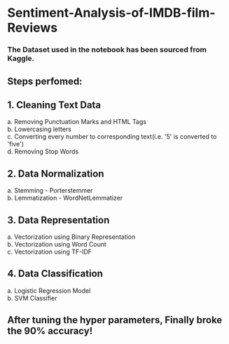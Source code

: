 # Sentiment-Analysis-of-IMDB-film-Reviews

### The Dataset used in the notebook has been sourced from Kaggle.

## Steps perfomed:
## 1. Cleaning Text Data
  a. Removing Punctuation Marks and HTML Tags <br />
  b. Lowercasing letters <br />
  c. Converting every number to corresponding text(i.e. '5' is converted to 'five') <br />
  d. Removing Stop Words <br />
## 2. Data Normalization 
  a. Stemming - Porterstemmer <br />
  b. Lemmatization - WordNetLemmatizer <br />
## 3. Data Representation
  a. Vectorization using Binary Representation <br />
  b. Vectorization using Word Count <br />
  c. Vectorization using TF-IDF <br />
## 4. Data Classification
  a. Logistic Regression Model <br />
  b. SVM Classifier <br />
## After tuning the hyper parameters, Finally broke the 90% accuracy!

